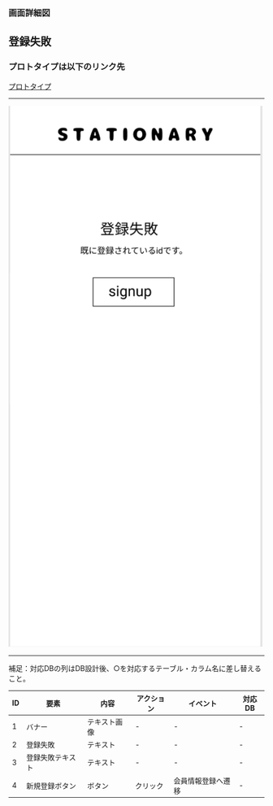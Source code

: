 ### 画面詳細図
## 登録失敗
### プロトタイプは以下のリンク先
[プロトタイプ](https://www.figma.com/file/YN8g4ahM3raStzCZMDXhNA/stationary?node-id=1%3A2)
*****
<img src="img/登録失敗.png" width="500">

*****
補足：対応DBの列はDB設計後、○を対応するテーブル・カラム名に差し替えること。

| ID | 要素 | 内容 | アクション | イベント | 対応DB |
|----|------|-----|------------|---------|-------|
|1   |バナー　　　　|テキスト画像|-      |-        　　 |-|
|2   |登録失敗     |テキスト　　|-      |-        　　　|-|
|3   |登録失敗テキスト|テキスト　　|-      |-        　　　|-|
|4   |新規登録ボタン|ボタン　　　|クリック|会員情報登録へ遷移|- |

